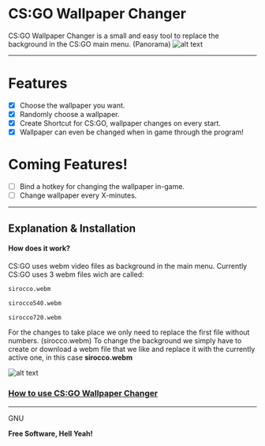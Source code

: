 # CS:GO Wallpaper Changer
CS:GO Wallpaper Changer is a small and easy tool to replace the background in the CS:GO main menu. (Panorama)
![alt text](https://i.postimg.cc/15zCL5mq/CSGO-WPC.jpg "CS:GO Wallpaper Changer")  
  
--- 
# Features
  - [x] Choose the wallpaper you want.
  - [x] Randomly choose a wallpaper.
  - [x] Create Shortcut for CS:GO, wallpaper changes on every start.
  - [x] Wallpaper can even be changed when in game through the program!

# Coming Features!

  - [ ] Bind a hotkey for changing the wallpaper in-game.
  - [ ] Change wallpaper every X-minutes.

--- 

## Explanation & Installation

#### How does it work?

CS:GO uses webm video files as background in the main menu.
Currently CS:GO uses 3 webm files wich are called:
```sh
sirocco.webm
```
```sh
sirocco540.webm
```
```sh
sirocco720.webm
```
For the changes to take place we only need to replace the first file without numbers. (sirocco.webm)
To change the background we simply have to create or download a webm file that we like and replace it with the currently active one, in this case **sirocco.webm** 
  
![alt text](https://i.postimg.cc/mr78QPw0/Original-Wallpaper-Location.jpg "CS:GO Wallpaper Changer")  
### [How to use CS:GO Wallpaper Changer](https://github.com/Leonm99/CSGO-Wallpaper-Changer/wiki/How-to-use... "How To")


---

GNU


**Free Software, Hell Yeah!**




